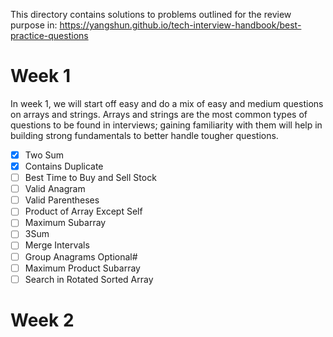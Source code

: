 This directory contains solutions to problems outlined for the review purpose in:
https://yangshun.github.io/tech-interview-handbook/best-practice-questions


# Week 1
In week 1, we will start off easy and do a mix of easy and medium questions on arrays and strings. Arrays and strings are the most common types of questions to be found in interviews; gaining familiarity with them will help in building strong fundamentals to better handle tougher questions.

- [x] Two Sum
- [x] Contains Duplicate
- [ ] Best Time to Buy and Sell Stock
- [ ] Valid Anagram
- [ ] Valid Parentheses
- [ ] Product of Array Except Self
- [ ] Maximum Subarray
- [ ] 3Sum
- [ ] Merge Intervals
- [ ] Group Anagrams
Optional#
- [ ] Maximum Product Subarray
- [ ] Search in Rotated Sorted Array

# Week 2
